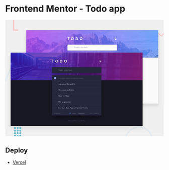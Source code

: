 # Frontend Mentor - Todo app

![Design preview for the Todo app coding challenge](./design/desktop-preview.jpg)

## Deploy

- [Vercel](https://vercel.com/)
